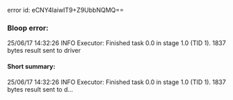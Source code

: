 error id: eCNY4laiwIT9+Z9UbbNQMQ==
### Bloop error:

25/06/17 14:32:26 INFO Executor: Finished task 0.0 in stage 1.0 (TID 1). 1837 bytes result sent to driver
#### Short summary: 

25/06/17 14:32:26 INFO Executor: Finished task 0.0 in stage 1.0 (TID 1). 1837 bytes result sent to d...